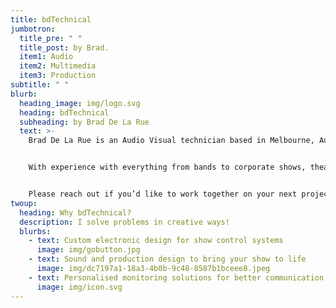 ```yaml
---
title: bdTechnical
jumbotron:
  title_pre: " "
  title_post: by Brad.
  item1: Audio
  item2: Multimedia
  item3: Production
subtitle: " "
blurb:
  heading_image: img/logo.svg
  heading: bdTechnical
  subheading: by Brad De La Rue
  text: >-
    Brad De La Rue is an Audio Visual technician based in Melbourne, Australia.


    With experience with everything from bands to corporate shows, theatre to electronics and many crazy stops along the way, I bring a unique perspective to your events.


    Please reach out if you’d like to work together on your next project.
twoup:
  heading: Why bdTechnical?
  description: I solve problems in creative ways!
  blurbs:
    - text: Custom electronic design for show control systems
      image: img/gobutton.jpg
    - text: Sound and production design to bring your show to life
      image: img/dc7197a1-18a3-4b0b-9c48-8587b1bceee8.jpeg
    - text: Personalised monitoring solutions for better communication
      image: img/icon.svg
---
```


